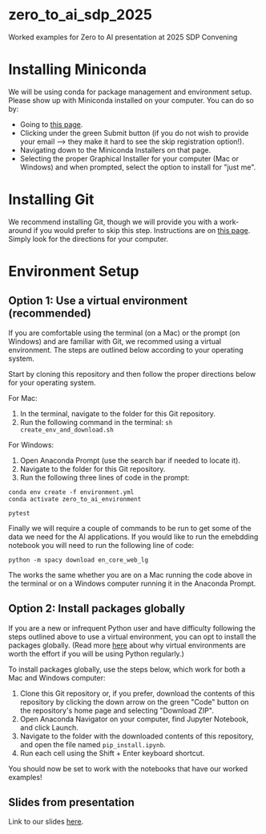 # zero_to_ai_sdp_2025
Worked examples for Zero to AI presentation at 2025 SDP Convening

# Installing Miniconda
We will be using conda for package management and environment setup. Please show up with Miniconda installed on your computer. You can do so by:
- Going to [this page](https://www.anaconda.com/download).
- Clicking under the green Submit button (if you do not wish to provide your email --> they make it hard to see the skip registration option!).
- Navigating down to the Miniconda Installers on that page.
- Selecting the proper Graphical Installer for your computer (Mac or Windows) and when prompted, select the option to install for "just me".

# Installing Git

We recommend installing Git, though we will provide you with a work-around if you would prefer to skip this step. Instructions are on [this page](https://git-scm.com/book/en/v2/Getting-Started-Installing-Git). Simply look for the directions for your computer.

# Environment Setup
## Option 1: Use a virtual environment (recommended)

If you are comfortable using the terminal (on a Mac) or the prompt (on Windows) and are familiar with Git, we recommed using a virtual environment. The steps are outlined below according to your operating system. 

Start by cloning this repository and then follow the proper directions below for your operating system.

For Mac:
1. In the terminal, navigate to the folder for this Git repository.
2. Run the following command in the terminal:
```sh create_env_and_download.sh```

For Windows:
1. Open Anaconda Prompt (use the search bar if needed to locate it).
2. Navigate to the folder for this Git repository.
3. Run the following three lines of code in the prompt:
```
conda env create -f environment.yml
conda activate zero_to_ai_environment

pytest
```

Finally we will require a couple of commands to be run to get some of the data we need for the AI applications. If you would like to run the emebdding notebook you will need to run the following line of code:

```python -m spacy download en_core_web_lg```

The works the same whether you are on a Mac running the code above in the terminal or on a Windows computer running it in the Anaconda Prompt.

## Option 2: Install packages globally

If you are a new or infrequent Python user and have difficulty following the steps outlined above to use a virtual environment, you can opt to install the packages globally. (Read more [here](https://www.freecodecamp.org/news/why-you-need-python-environments-and-how-to-manage-them-with-conda-85f155f4353c/) about why virtual environments are worth the effort if you will be using Python regularly.)

To install packages globally, use the steps below, which work for both a Mac and Windows computer:

1. Clone this Git repository or, if you prefer, download the contents of this repository by clicking the down arrow on the green "Code" button on the repository's home page and selecting "Download ZIP".
2. Open Anaconda Navigator on your computer, find Jupyter Notebook, and click Launch.
3. Navigate to the folder with the downloaded contents of this repository, and open the file named `pip_install.ipynb`.
4. Run each cell using the Shift + Enter keyboard shortcut.

You should now be set to work with the notebooks that have our worked examples!

## Slides from presentation

Link to our slides [here](https://docs.google.com/presentation/d/1Hihz-Or_ZHC_XQzD0fMU1sYbkmKwW7UUMljRyk92h-M/edit?usp=sharing).
